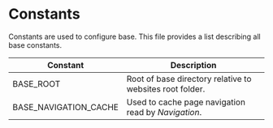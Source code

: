 # Constants

Constants are used to configure base. This file provides a list describing all base constants.

| Constant | Description |
| -------- | ----------- |
| BASE_ROOT | Root of base directory relative to websites root folder. |
| BASE_NAVIGATION_CACHE | Used to cache page navigation read by *Navigation*. |
